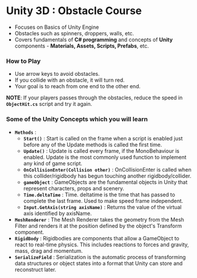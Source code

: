 
# Unity 3D : Obstacle Course

- Focuses on Basics of Unity Engine
- Obstacles such as spinners, droppers, walls, etc.
- Covers fundamentals of **C# programming** and concepts of **Unity** components - **Materials, Assets, Scripts, Prefabs**, etc.

### How to Play 
- Use arrow keys to avoid obstacles.
- If you collide with an obstacle, it will turn red.
- Your goal is to reach from one end to the other end.

**NOTE**: If your players passes through the obstacles, reduce the speed in **`ObjectHit.cs`** script and try it again.

### Some of the Unity Concepts which you will learn
- **`Methods`** : 
    - **`Start()`** : Start is called on the frame when a script is enabled just before any of the Update methods is called the first time.
    - **`Update()`** : Update is called every frame, if the MonoBehaviour is enabled. Update is the most commonly used function to implement any kind of game script. 
    - **`OnCollisionEnter(Collision other)`** : OnCollisionEnter is called when this collider/rigidbody has begun touching another rigidbody/collider. 
    - **`gameObject`** : GameObjects are the fundamental objects in Unity that represent characters, props and scenery. 
    - **`Time.deltaTime`** : Time. deltatime is the time that has passed to complete the last frame. Used to make speed frame independent.
    - **`Input.GetAxis(string axisName)`** : Returns the value of the virtual axis identified by axisName.
- **`MeshRenderer`** : The Mesh Renderer takes the geometry from the Mesh Filter and renders it at the position defined by the object's Transform component. 
- **`RigidBody`** : Rigidbodies are components that allow a GameObject to react to real-time physics. This includes reactions to forces and gravity, mass, drag and momentum.
- **`SerializeField`** : Serialization is the automatic process of transforming data structures or object states into a format that Unity can store and reconstruct later. 

